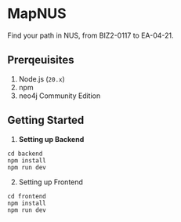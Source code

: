 # MapNUS
Find your path in NUS, from BIZ2-0117 to EA-04-21.

## Prerqeuisites
1. Node.js (`20.x`)
2. npm
3. neo4j Community Edition

## Getting Started
1. **Setting up Backend**
```
cd backend
npm install
npm run dev
```

2. Setting up  Frontend
```
cd frontend
npm install
npm run dev
```